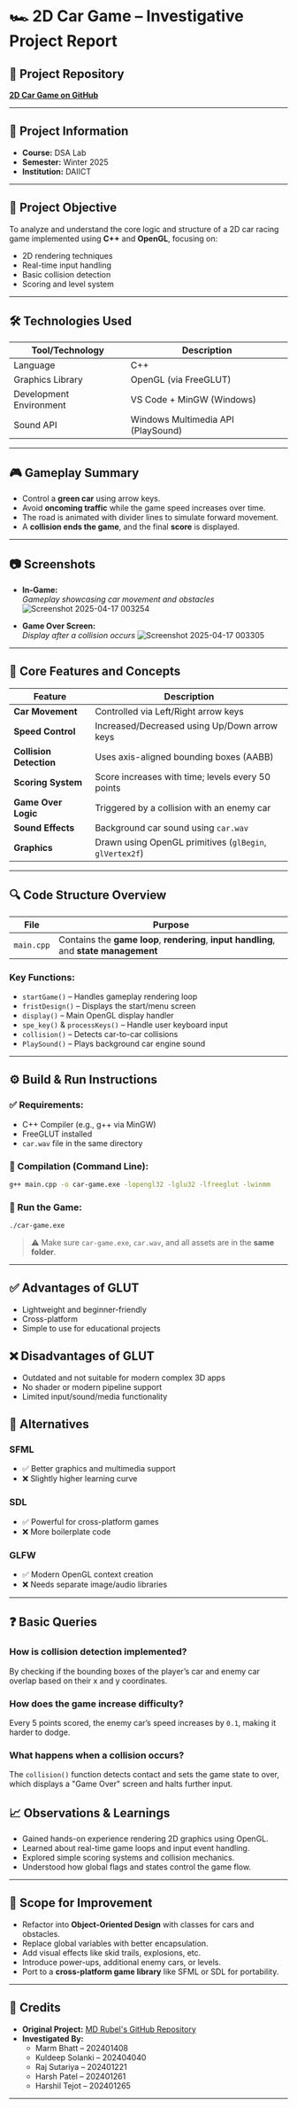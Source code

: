 # 🏎️ 2D Car Game – Investigative Project Report

## 🔗 Project Repository  
**[2D Car Game on GitHub](https://github.com/md-rubel/2D-Car-Game-OpenGL)**

---

## 👤 Project Information

- **Course:** DSA Lab  
- **Semester:** Winter 2025  
- **Institution:** DAIICT  

---

## 📌 Project Objective

To analyze and understand the core logic and structure of a 2D car racing game implemented using **C++** and **OpenGL**, focusing on:

- 2D rendering techniques  
- Real-time input handling  
- Basic collision detection  
- Scoring and level system

---

## 🛠️ Technologies Used

| Tool/Technology     | Description                      |
|---------------------|----------------------------------|
| Language            | C++                              |
| Graphics Library    | OpenGL (via FreeGLUT)            |
| Development Environment | VS Code + MinGW (Windows)    |
| Sound API           | Windows Multimedia API (PlaySound) |

---

## 🎮 Gameplay Summary

- Control a **green car** using arrow keys.
- Avoid **oncoming traffic** while the game speed increases over time.
- The road is animated with divider lines to simulate forward movement.
- A **collision ends the game**, and the final **score** is displayed.

---

## 📷 Screenshots


- **In-Game:**  
  _Gameplay showcasing car movement and obstacles_
![Screenshot 2025-04-17 003254](https://github.com/user-attachments/assets/ce805cad-b7cb-49c8-82c6-d0f8e8572228)

- **Game Over Screen:**  
  _Display after a collision occurs_
![Screenshot 2025-04-17 003305](https://github.com/user-attachments/assets/f0e7fc1f-e12d-48f1-832e-55cff911e37b)

---

## 📐 Core Features and Concepts

| Feature            | Description                                         |
|--------------------|-----------------------------------------------------|
| **Car Movement**   | Controlled via Left/Right arrow keys                |
| **Speed Control**  | Increased/Decreased using Up/Down arrow keys        |
| **Collision Detection** | Uses axis-aligned bounding boxes (AABB)     |
| **Scoring System** | Score increases with time; levels every 50 points   |
| **Game Over Logic**| Triggered by a collision with an enemy car          |
| **Sound Effects**  | Background car sound using `car.wav`                |
| **Graphics**       | Drawn using OpenGL primitives (`glBegin`, `glVertex2f`) |

---

## 🔍 Code Structure Overview

| File       | Purpose                                                            |
|------------|--------------------------------------------------------------------|
| `main.cpp` | Contains the **game loop**, **rendering**, **input handling**, and **state management** |

### Key Functions:

- `startGame()` – Handles gameplay rendering loop  
- `fristDesign()` – Displays the start/menu screen  
- `display()` – Main OpenGL display handler  
- `spe_key()` & `processKeys()` – Handle user keyboard input  
- `collision()` – Detects car-to-car collisions  
- `PlaySound()` – Plays background car engine sound  

---

## ⚙️ Build & Run Instructions

### ✅ Requirements:

- C++ Compiler (e.g., g++ via MinGW)  
- FreeGLUT installed  
- `car.wav` file in the same directory  

### 🔧 Compilation (Command Line):

```bash
g++ main.cpp -o car-game.exe -lopengl32 -lglu32 -lfreeglut -lwinmm
```

### 🚀 Run the Game:

```bash
./car-game.exe
```

> ⚠️ Make sure `car-game.exe`, `car.wav`, and all assets are in the **same folder**.

---
## ✅ Advantages of GLUT

- Lightweight and beginner-friendly  
- Cross-platform  
- Simple to use for educational projects  

## ❌ Disadvantages of GLUT

- Outdated and not suitable for modern complex 3D apps  
- No shader or modern pipeline support  
- Limited input/sound/media functionality  

## 🔁 Alternatives

### SFML
- ✅ Better graphics and multimedia support  
- ❌ Slightly higher learning curve  

### SDL
- ✅ Powerful for cross-platform games  
- ❌ More boilerplate code  

### GLFW
- ✅ Modern OpenGL context creation  
- ❌ Needs separate image/audio libraries  

---

## ❓ Basic Queries

### How is collision detection implemented?
By checking if the bounding boxes of the player’s car and enemy car overlap based on their x and y coordinates.

### How does the game increase difficulty?
Every 5 points scored, the enemy car’s speed increases by `0.1`, making it harder to dodge.

### What happens when a collision occurs?
The `collision()` function detects contact and sets the game state to over, which displays a "Game Over" screen and halts further input.

## 📈 Observations & Learnings

- Gained hands-on experience rendering 2D graphics using OpenGL.
- Learned about real-time game loops and input event handling.
- Explored simple scoring systems and collision mechanics.
- Understood how global flags and states control the game flow.

---

## 🔄 Scope for Improvement

- Refactor into **Object-Oriented Design** with classes for cars and obstacles.
- Replace global variables with better encapsulation.
- Add visual effects like skid trails, explosions, etc.
- Introduce power-ups, additional enemy cars, or levels.
- Port to a **cross-platform game library** like SFML or SDL for portability.

---

## 🙏 Credits

- **Original Project:** [MD Rubel's GitHub Repository](https://github.com/md-rubel/2D-Car-Game-OpenGL)  
- **Investigated By:**
  - Marm Bhatt – 202401408  
  - Kuldeep Solanki – 202404040  
  - Raj Sutariya – 202401221  
  - Harsh Patel – 202401261  
  - Harshil Tejot – 202401265

---
